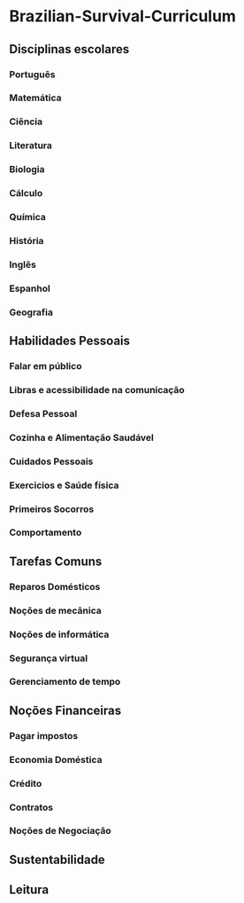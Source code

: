 # Brazilian-Survival-Curriculum

## Disciplinas escolares

### Português

### Matemática

### Ciência

### Literatura

### Biologia

### Cálculo

### Química

### História

### Inglês

### Espanhol

### Geografia

## Habilidades Pessoais

### Falar em público

### Libras e acessibilidade na comunicação

### Defesa Pessoal

### Cozinha e Alimentação Saudável

### Cuidados Pessoais

### Exercicios e Saúde física

### Primeiros Socorros

### Comportamento

## Tarefas Comuns

### Reparos Domésticos

### Noções de mecânica

### Noções de informática

### Segurança virtual

### Gerenciamento de tempo

## Noções Financeiras

### Pagar impostos

### Economia Doméstica

### Crédito

### Contratos

### Noções de Negociação

## Sustentabilidade

## Leitura  
